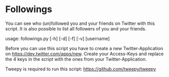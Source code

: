 Followings
==========

You can see who (un)followed you and your friends on Twitter with this script.
It is also possible to list all followers of you and your friends.

usage: followings.py [-h] [-d] [-f] [-v] [username]

Before you can use this script you have to create a new Twitter-Application on https://dev.twitter.com/apps/new.
Create your Access-Keys and replace the 4 keys in the script with the ones from your Twitter-Application.

Tweepy is required to run this script:
https://github.com/tweepy/tweepy
